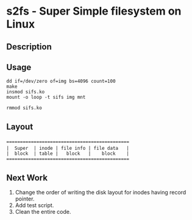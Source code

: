 s2fs - Super Simple filesystem on Linux
====

## Description

## Usage

```
dd if=/dev/zero of=img bs=4096 count=100  
make  
insmod sifs.ko  
mount -o loop -t sifs img mnt  

rmmod sifs.ko
```

## Layout 

```
============================================= 　
|  Super  | inode | file info | file data   |  　
|  block  | table |   block   |    block    |
=============================================
```

## Next Work
1. Change the order of writing the disk layout for
inodes having record pointer. 
2. Add test script. 
3. Clean the entire code. 
